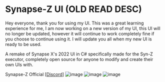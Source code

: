 # Synapse-Z UI (OLD READ DESC) 

Hey everyone, thank you for using my UI. This was a great learning experience for me, I am now working on a new version of my UI, this UI will no longer be updated, however it will continue to work completely fine if you choose to continue using it. 
I will update you all when my new UI is ready to be used.

A remake of Synapse X's 2022 UI in C# specifically made for the Syn-Z executor, completely open source for anyone to modify and create their own UIs with.

Synapse-Z Official [[Discord](https://discord.gg/rzov)]
![image](https://github.com/user-attachments/assets/fc3b7b97-29ba-4ef3-95d1-dfc9714041b8)
![image](https://github.com/user-attachments/assets/ea1d1f12-9fa5-4aa3-b929-8ef758970ebe)
![image](https://github.com/user-attachments/assets/7ae8b525-70a2-433d-87ec-dbbca864a334)

